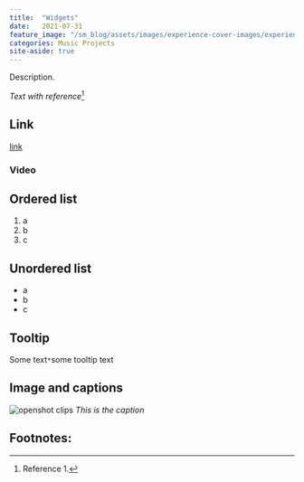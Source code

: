 ```yaml
---
title:  "Widgets"
date:   2021-07-31
feature_image: "/sm_blog/assets/images/experience-cover-images/experience-youtube-thumbnail.jpg"
categories: Music Projects
site-aside: true
---
```


Description.

*Text with reference*[^1]

## Link

[link](https://twitter.com/MedianiSamuel)

### <span class="iconify" data-icon="bx:bxs-video"></span> Video

## Ordered list

1.	a
2.	b
3.	c

## Unordered list

- a
- b
- c

## Tooltip

Some text<span class="tooltip">`*`<span class="tooltiptext">some tooltip text</span></span>

## Image and captions

![openshot clips](/sm_blog/assets/images/experience-cover-images/openshot-clips.jpg)
<span class="caption">*This is the caption*</span>

## <span class="iconify" data-icon="bx-bx-bookmark-alt" data-inline="true"></span> Footnotes:

[^1]: Reference 1.
